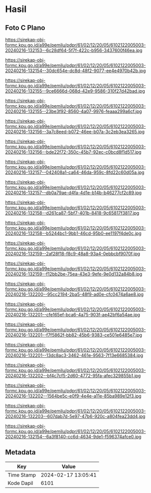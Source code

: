 # Hasil

## Foto C Plano

https://sirekap-obj-formc.kpu.go.id/a99e/pemilu/pdpr/61/02/12/20/05/6102122005003-20240216-132153--6c28df64-5f7f-422c-b956-3437600f46ea.jpg

https://sirekap-obj-formc.kpu.go.id/a99e/pemilu/pdpr/61/02/12/20/05/6102122005003-20240216-132154--30dc654e-dc8d-48f2-9077-ee4e4970b42b.jpg

https://sirekap-obj-formc.kpu.go.id/a99e/pemilu/pdpr/61/02/12/20/05/6102122005003-20240216-132155--9ce6666d-068d-42e9-9586-310f27d42bad.jpg

https://sirekap-obj-formc.kpu.go.id/a99e/pemilu/pdpr/61/02/12/20/05/6102122005003-20240216-132155--23be3f92-8560-4a07-9976-feaaa299a6cf.jpg

https://sirekap-obj-formc.kpu.go.id/a99e/pemilu/pdpr/61/02/12/20/05/6102122005003-20240216-132156--3a7c8eed-b072-46ee-b07a-3c2eb3ea3265.jpg

https://sirekap-obj-formc.kpu.go.id/a99e/pemilu/pdpr/61/02/12/20/05/6102122005003-20240216-132156--bde22f72-350c-45b7-92ec-c0bcd8f1d517.jpg

https://sirekap-obj-formc.kpu.go.id/a99e/pemilu/pdpr/61/02/12/20/05/6102122005003-20240216-132157--042408a1-ca64-46da-959c-8fd22c60d05a.jpg

https://sirekap-obj-formc.kpu.go.id/a99e/pemilu/pdpr/61/02/12/20/05/6102122005003-20240216-132157--db0a79ae-d4fa-4d1e-b14b-b46277cf2c89.jpg

https://sirekap-obj-formc.kpu.go.id/a99e/pemilu/pdpr/61/02/12/20/05/6102122005003-20240216-132158--d261ca87-5bf7-401b-8418-9c65817f3817.jpg

https://sirekap-obj-formc.kpu.go.id/a99e/pemilu/pdpr/61/02/12/20/05/6102122005003-20240216-132158--b5244bc1-9bb1-46cd-95b0-ee1197f4de0c.jpg

https://sirekap-obj-formc.kpu.go.id/a99e/pemilu/pdpr/61/02/12/20/05/6102122005003-20240216-132159--2af28f18-f8c9-48a8-93a4-0ebbcbf9070f.jpg

https://sirekap-obj-formc.kpu.go.id/a99e/pemilu/pdpr/61/02/12/20/05/6102122005003-20240216-132159--f12bb2be-75ea-43e3-9efe-9e0d132a84b8.jpg

https://sirekap-obj-formc.kpu.go.id/a99e/pemilu/pdpr/61/02/12/20/05/6102122005003-20240216-132200--95cc2194-2ba5-48f9-ad0e-cfc0474a6ae8.jpg

https://sirekap-obj-formc.kpu.go.id/a99e/pemilu/pdpr/61/02/12/20/05/6102122005003-20240216-132201--cfe165ef-bca6-4a75-903f-ae42bf6a54ae.jpg

https://sirekap-obj-formc.kpu.go.id/a99e/pemilu/pdpr/61/02/12/20/05/6102122005003-20240216-132201--f7f5862f-bb82-45b6-9383-ce501e6485e7.jpg

https://sirekap-obj-formc.kpu.go.id/a99e/pemilu/pdpr/61/02/12/20/05/6102122005003-20240216-132201--13dc8ac3-3462-461e-9563-7f13e6685384.jpg

https://sirekap-obj-formc.kpu.go.id/a99e/pemilu/pdpr/61/02/12/20/05/6102122005003-20240216-132202--bf4c7cf5-2d60-4772-95fa-afec329855b1.jpg

https://sirekap-obj-formc.kpu.go.id/a99e/pemilu/pdpr/61/02/12/20/05/6102122005003-20240216-132202--1564be5c-e0f9-4e4e-a11e-85ba989e12f3.jpg

https://sirekap-obj-formc.kpu.go.id/a99e/pemilu/pdpr/61/02/12/20/05/6102122005003-20240216-132203--607dab7d-5e97-47b6-920c-a804fea23dd4.jpg

https://sirekap-obj-formc.kpu.go.id/a99e/pemilu/pdpr/61/02/12/20/05/6102122005003-20240216-132154--6a3f8140-cc6d-4634-9de1-f596374afce0.jpg


## Metadata

| Key        | Value               |
| ---------- | ------------------- |
| Time Stamp | 2024-02-17 13:05:41 |
| Kode Dapil | 6101                |




